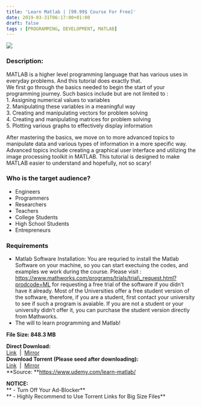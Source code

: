 ```yaml
---
title: 'Learn Matlab | [99.99$ Course For Free]'
date: 2019-03-31T06:17:00+01:00
draft: false
tags : [PROGRAMMING, DEVELOPMENT, MATLAB]
---
```


[![](https://4.bp.blogspot.com/-LG5rCGlEBjU/XKBMmW8PxII/AAAAAAAABQU/4yCcc0rikpQlcFFD1-OzIdthMpJ1l7TFgCLcBGAs/s640/Learn-Matlab.jpg)](https://4.bp.blogspot.com/-LG5rCGlEBjU/XKBMmW8PxII/AAAAAAAABQU/4yCcc0rikpQlcFFD1-OzIdthMpJ1l7TFgCLcBGAs/s1600/Learn-Matlab.jpg)

### Description:

MATLAB is a higher level programming language that has various uses in everyday problems. And this tutorial does exactly that.  
We first go through the basics needed to begin the start of your programming journey. Such basics include but are not limited to :  
1\. Assigning numerical values to variables  
2\. Manipulating these variables in a meaningful way  
3\. Creating and manipulating vectors for problem solving  
4\. Creating and manipulating matrices for problem solving  
5\. Plotting various graphs to effectively display information  

After mastering the basics, we move on to more advanced topics to manipulate data and various types of information in a more specific way.  
Advanced topics include creating a graphical user interface and utilizing the image processing toolkit in MATLAB. This tutorial is designed to make MATLAB easier to understand and hopefully, not so scary!  

### Who is the target audience?

*   Engineers
*   Programmers
*   Researchers
*   Teachers
*   College Students
*   High School Students
*   Entrepreneurs

### Requirements

*   Matlab Software Installation: You are requried to install the Matlab Software on your machine, so you can start exectuing the codes, and examples we work during the course. Please visit : https://www.mathworks.com/programs/trials/trial\_request.html?prodcode=ML for requesting a free trial of the software if you didn’t have it already. Most of the Universities offer a free student version of the software, therefore, if you are a student, first contact your university to see if such a program is avaiable. If you are not a student or your university didn’t offer it, you can purchase the student version directly from Mathworks.
*   The will to learn programming and Matlab!

**File Size: 848.3 MB**  
  
**Direct Download:**  
[Link](https://oko.sh/LearnMatlablink1)  |  [Mirror](https://oko.sh/LearnMatlablink2)   
**Download Torrent (Please seed after downloading):**  
[Link](https://oko.sh/LearnMatlabtorrent1)  |  [Mirror](https://oko.sh/LearnMatlabtorrent2)  
**Source: **https://www.udemy.com/learn-matlab/  

**NOTICE:**  
** - Turn Off Your Ad-Blocker**  
** - Highly Recommend to Use Torrent Links for Big Size Files**